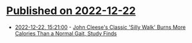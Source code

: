 # [Published on 2022-12-22](index.md)

* [2022-12-22, 15:21:00](https://science.slashdot.org/story/22/12/22/1314242/john-cleeses-classic-silly-walk-burns-more-calories-than-a-normal-gait-study-finds?utm_source=rss1.0mainlinkanon&utm_medium=feed) - [John Cleese's Classic 'Silly Walk' Burns More Calories Than a Normal Gait, Study Finds](https://science.slashdot.org/story/22/12/22/1314242/john-cleeses-classic-silly-walk-burns-more-calories-than-a-normal-gait-study-finds?utm_source=rss1.0mainlinkanon&utm_medium=feed)
